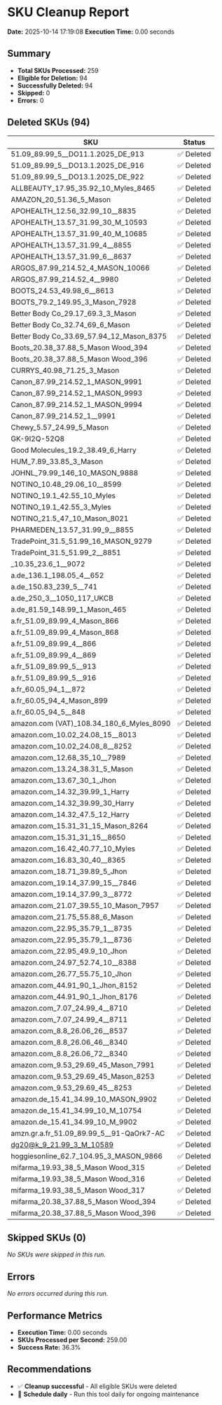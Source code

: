 # SKU Cleanup Report
**Date:** 2025-10-14 17:19:08
    **Execution Time:** 0.00 seconds

## Summary
- **Total SKUs Processed:** 259
- **Eligible for Deletion:** 94
- **Successfully Deleted:** 94
- **Skipped:** 0
- **Errors:** 0

## Deleted SKUs (94)

| SKU | Status |
|-----|--------|
| 51.09_89.99_5__DO11.1.2025_DE_913 | ✅ Deleted |
| 51.09_89.99_5__DO13.1.2025_DE_916 | ✅ Deleted |
| 51.09_89.99_5__DO13.1.2025_DE_922 | ✅ Deleted |
| ALLBEAUTY_17.95_35.92_10_Myles_8465 | ✅ Deleted |
| AMAZON_20_51.36_5_Mason | ✅ Deleted |
| APOHEALTH_12.56_32.99_10__8835 | ✅ Deleted |
| APOHEALTH_13.57_31.99_30_M_10593 | ✅ Deleted |
| APOHEALTH_13.57_31.99_40_M_10685 | ✅ Deleted |
| APOHEALTH_13.57_31.99_4__8855 | ✅ Deleted |
| APOHEALTH_13.57_31.99_6__8637 | ✅ Deleted |
| ARGOS_87.99_214.52_4_MASON_10066 | ✅ Deleted |
| ARGOS_87.99_214.52_4__9980 | ✅ Deleted |
| BOOTS_24.53_49.98_6__8613 | ✅ Deleted |
| BOOTS_79.2_149.95_3_Mason_7928 | ✅ Deleted |
| Better Body Co_29.17_69.3_3_Mason | ✅ Deleted |
| Better Body Co_32.74_69_6_Mason | ✅ Deleted |
| Better Body Co_33.69_57.94_12_Mason_8375 | ✅ Deleted |
| Boots_20.38_37.88_5_Mason Wood_394 | ✅ Deleted |
| Boots_20.38_37.88_5_Mason Wood_396 | ✅ Deleted |
| CURRYS_40.98_71.25_3_Mason | ✅ Deleted |
| Canon_87.99_214.52_1_MASON_9991 | ✅ Deleted |
| Canon_87.99_214.52_1_MASON_9993 | ✅ Deleted |
| Canon_87.99_214.52_1_MASON_9994 | ✅ Deleted |
| Canon_87.99_214.52_1__9991 | ✅ Deleted |
| Chewy_5.57_24.99_5_Mason | ✅ Deleted |
| GK-9I2Q-52Q8 | ✅ Deleted |
| Good Molecules_19.2_38.49_6_Harry | ✅ Deleted |
| HUM_7.89_33.85_3_Mason | ✅ Deleted |
| JOHNL_79.99_146_10_MASON_9888 | ✅ Deleted |
| NOTINO_10.48_29.06_10__8599 | ✅ Deleted |
| NOTINO_19.1_42.55_10_Myles | ✅ Deleted |
| NOTINO_19.1_42.55_3_Myles | ✅ Deleted |
| NOTINO_21.5_47_10_Mason_8021 | ✅ Deleted |
| PHARMEDEN_13.57_31.99_9__8855 | ✅ Deleted |
| TradePoint_31.5_51.99_16_MASON_9279 | ✅ Deleted |
| TradePoint_31.5_51.99_2__8851 | ✅ Deleted |
| _10.35_23.6_1__9072 | ✅ Deleted |
| a.de_136.1_198.05_4__652 | ✅ Deleted |
| a.de_150.83_239_5__741 | ✅ Deleted |
| a.de_250_3__1050_117_UKCB | ✅ Deleted |
| a.de_81.59_148.99_1_Mason_465 | ✅ Deleted |
| a.fr_51.09_89.99_4_Mason_866 | ✅ Deleted |
| a.fr_51.09_89.99_4_Mason_868 | ✅ Deleted |
| a.fr_51.09_89.99_4__866 | ✅ Deleted |
| a.fr_51.09_89.99_4__869 | ✅ Deleted |
| a.fr_51.09_89.99_5__913 | ✅ Deleted |
| a.fr_51.09_89.99_5__916 | ✅ Deleted |
| a.fr_60.05_94_1__872 | ✅ Deleted |
| a.fr_60.05_94_4_Mason_899 | ✅ Deleted |
| a.fr_60.05_94_5__848 | ✅ Deleted |
| amazon.com (VAT)_108.34_180_6_Myles_8090 | ✅ Deleted |
| amazon.com_10.02_24.08_15__8013 | ✅ Deleted |
| amazon.com_10.02_24.08_8__8252 | ✅ Deleted |
| amazon.com_12.68_35_10__7989 | ✅ Deleted |
| amazon.com_13.24_38.31_5_Mason | ✅ Deleted |
| amazon.com_13.67_30_1_Jhon | ✅ Deleted |
| amazon.com_14.32_39.99_1_Harry | ✅ Deleted |
| amazon.com_14.32_39.99_30_Harry | ✅ Deleted |
| amazon.com_14.32_47.5_12_Harry | ✅ Deleted |
| amazon.com_15.31_31_15_Mason_8264 | ✅ Deleted |
| amazon.com_15.31_31_15__8650 | ✅ Deleted |
| amazon.com_16.42_40.77_10_Myles | ✅ Deleted |
| amazon.com_16.83_30_40__8365 | ✅ Deleted |
| amazon.com_18.71_39.89_5_Jhon | ✅ Deleted |
| amazon.com_19.14_37.99_15__7846 | ✅ Deleted |
| amazon.com_19.14_37.99_3__8772 | ✅ Deleted |
| amazon.com_21.07_39.55_10_Mason_7957 | ✅ Deleted |
| amazon.com_21.75_55.88_6_Mason | ✅ Deleted |
| amazon.com_22.95_35.79_1__8735 | ✅ Deleted |
| amazon.com_22.95_35.79_1__8736 | ✅ Deleted |
| amazon.com_22.95_49.9_10_Jhon | ✅ Deleted |
| amazon.com_24.97_52.74_10__8388 | ✅ Deleted |
| amazon.com_26.77_55.75_10_Jhon | ✅ Deleted |
| amazon.com_44.91_90_1_Jhon_8152 | ✅ Deleted |
| amazon.com_44.91_90_1_Jhon_8176 | ✅ Deleted |
| amazon.com_7.07_24.99_4__8710 | ✅ Deleted |
| amazon.com_7.07_24.99_4__8711 | ✅ Deleted |
| amazon.com_8.8_26.06_26__8537 | ✅ Deleted |
| amazon.com_8.8_26.06_46__8340 | ✅ Deleted |
| amazon.com_8.8_26.06_72__8340 | ✅ Deleted |
| amazon.com_9.53_29.69_45_Mason_7991 | ✅ Deleted |
| amazon.com_9.53_29.69_45_Mason_8253 | ✅ Deleted |
| amazon.com_9.53_29.69_45__8253 | ✅ Deleted |
| amazon.de_15.41_34.99_10_MASON_9902 | ✅ Deleted |
| amazon.de_15.41_34.99_10_M_10754 | ✅ Deleted |
| amazon.de_15.41_34.99_10_M_9902 | ✅ Deleted |
| amzn.gr.a.fr_51.09_89.99_5__91-QaOrk7-AC | ✅ Deleted |
| dg20@k_9_21.99_3_M_10589 | ✅ Deleted |
| hoggiesonline_62.7_104.95_3_MASON_9866 | ✅ Deleted |
| mifarma_19.93_38_5_Mason Wood_315 | ✅ Deleted |
| mifarma_19.93_38_5_Mason Wood_316 | ✅ Deleted |
| mifarma_19.93_38_5_Mason Wood_317 | ✅ Deleted |
| mifarma_20.38_37.88_5_Mason Wood_394 | ✅ Deleted |
| mifarma_20.38_37.88_5_Mason Wood_396 | ✅ Deleted |

## Skipped SKUs (0)

_No SKUs were skipped in this run._

## Errors
_No errors occurred during this run._

## Performance Metrics

- **Execution Time:** 0.00 seconds
- **SKUs Processed per Second:** 259.00
- **Success Rate:** 36.3%

## Recommendations

- ✅ **Cleanup successful** - All eligible SKUs were deleted
- 📅 **Schedule daily** - Run this tool daily for ongoing maintenance
